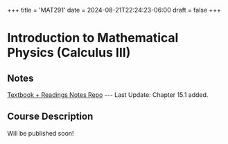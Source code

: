 +++
title = 'MAT291'
date = 2024-08-21T22:24:23-06:00
draft = false
+++

# Introduction to Mathematical Physics (Calculus III)

## Notes
[Textbook + Readings Notes Repo](https://github.com/arnav-patil-12/mat291-notes) --- Last Update: Chapter 15.1 added.

## Course Description
Will be published soon!
